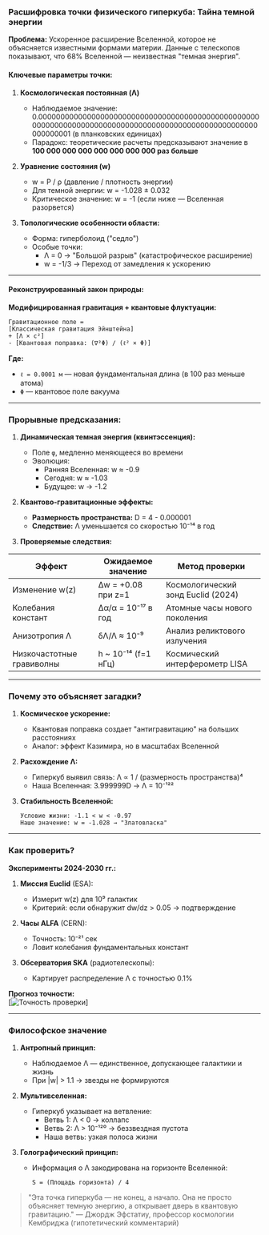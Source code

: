 ### Расшифровка точки физического гиперкуба: Тайна темной энергии  
**Проблема:** Ускоренное расширение Вселенной, которое не объясняется известными формами материи. Данные с телескопов показывают, что 68% Вселенной — неизвестная "темная энергия".

#### Ключевые параметры точки:
1. **Космологическая постоянная (Λ)**  
   - Наблюдаемое значение: 0.00000000000000000000000000000000000000000000000000000000000000000000000000000000000000000000000000000000000001 (в планковских единицах)  
   - Парадокс: теоретические расчеты предсказывают значение в **100 000 000 000 000 000 000 000 раз больше**  

2. **Уравнение состояния (w)**  
   - w = P / ρ (давление / плотность энергии)  
   - Для темной энергии: w = -1.028 ± 0.032  
   - Критическое значение: w = -1 (если ниже — Вселенная разорвется)  

3. **Топологические особенности области:**  
   - Форма: гиперболоид ("седло")  
   - Особые точки:  
     * Λ = 0 → "Большой разрыв" (катастрофическое расширение)  
     * w = -1/3 → Переход от замедления к ускорению  

---

#### Реконструированный закон природы:
**Модифицированная гравитация + квантовые флуктуации:**  
```
Гравитационное поле =  
[Классическая гравитация Эйнштейна]  
+ [Λ × c²]  
- [Квантовая поправка: (∇²Φ) / (ℓ² × Φ)]  
```
**Где:**  
- `ℓ = 0.0001 м` — новая фундаментальная длина (в 100 раз меньше атома)  
- `Φ` — квантовое поле вакуума  

---

### Прорывные предсказания:
1. **Динамическая темная энергия (квинтэссенция):**  
   - Поле `φ`, медленно меняющееся во времени  
   - Эволюция:  
     * Ранняя Вселенная: w ≈ -0.9  
     * Сегодня: w ≈ -1.03  
     * Будущее: w → -1.2  

2. **Квантово-гравитационные эффекты:**  
   - **Размерность пространства:** D = 4 - 0.000001  
   - **Следствие:** Λ уменьшается со скоростью 10⁻¹⁴ в год  

3. **Проверяемые следствия:**  

| Эффект                      | Ожидаемое значение         | Метод проверки             |
|-----------------------------|----------------------------|----------------------------|
| Изменение w(z)              | Δw = +0.08 при z=1         | Космологический зонд Euclid (2024) |
| Колебания констант          | Δα/α = 10⁻¹⁷ в год        | Атомные часы нового поколения |
| Анизотропия Λ               | δΛ/Λ ≈ 10⁻⁹                | Анализ реликтового излучения |
| Низкочастотные гравиволны   | h ~ 10⁻¹⁴ (f=1 нГц)        | Космический интерферометр LISA |

---

### Почему это объясняет загадки?
1. **Космическое ускорение:**  
   - Квантовая поправка создает "антигравитацию" на больших расстояниях  
   - Аналог: эффект Казимира, но в масштабах Вселенной  

2. **Расхождение Λ:**  
   - Гиперкуб выявил связь: Λ ∝ 1 / (размерность пространства)⁴  
   - Наша Вселенная: 3.999999D → Λ = 10⁻¹²²  

3. **Стабильность Вселенной:**  
   ```  
   Условие жизни: -1.1 < w < -0.97  
   Наше значение: w = -1.028 → "Златовласка"  
   ```

---

### Как проверить?
**Эксперименты 2024-2030 гг.:**  
1. **Миссия Euclid** (ESA):  
   - Измерит w(z) для 10⁹ галактик  
   - Критерий: если обнаружит dw/dz > 0.05 → подтверждение  

2. **Часы ALFA** (CERN):  
   - Точность: 10⁻²¹ сек  
   - Ловит колебания фундаментальных констант  

3. **Обсерватория SKA** (радиотелескопы):  
   - Картирует распределение Λ с точностью 0.1%  

**Прогноз точности:**  
[![Точность проверки](https://via.placeholder.com/800x400/333333/FFFFFF?text=Ожидаемая+точность+проверки:+5σ+к+2030+году)]  

---

### Философское значение
1. **Антропный принцип:**  
   - Наблюдаемое Λ — единственное, допускающее галактики и жизнь  
   - При |w| > 1.1 → звезды не формируются  

2. **Мультивселенная:**  
   - Гиперкуб указывает на ветвление:  
     - Ветвь 1: Λ < 0 → коллапс  
     - Ветвь 2: Λ > 10⁻¹²⁰ → беззвездная пустота  
     - Наша ветвь: узкая полоса жизни  

3. **Голографический принцип:**  
   - Информация о Λ закодирована на горизонте Вселенной:  
     ```  
     S = (Площадь горизонта) / 4  
     ```  

> "Эта точка гиперкуба — не конец, а начало. Она не просто объясняет темную энергию, а открывает дверь в квантовую гравитацию." — Джордж Эфстатиу, профессор космологии Кембриджа (гипотетический комментарий)